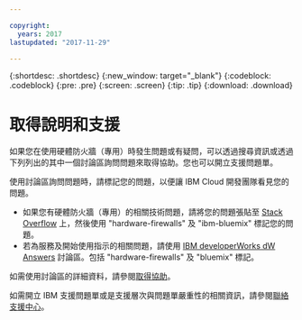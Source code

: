 ```yaml
---

copyright:
  years: 2017
lastupdated: "2017-11-29"

---
```


{:shortdesc: .shortdesc}
{:new_window: target="_blank"}
{:codeblock: .codeblock}
{:pre: .pre}
{:screen: .screen}
{:tip: .tip}
{:download: .download}

# 取得說明和支援

如果您在使用硬體防火牆（專用）時發生問題或有疑問，可以透過搜尋資訊或透過下列列出的其中一個討論區詢問問題來取得協助。您也可以開立支援問題單。

使用討論區詢問問題時，請標記您的問題，以便讓 IBM Cloud 開發團隊看見您的問題。

* 如果您有硬體防火牆（專用）的相關技術問題，請將您的問題張貼至
[Stack Overflow](https://stackoverflow.com/search?q=hardware-firewalls+ibm-bluemix) 上，然後使用 "hardware-firewalls" 及 "ibm-bluemix" 標記您的問題。
* 若為服務及開始使用指示的相關問題，請使用 [IBM developerWorks dW Answers](https://developer.ibm.com/answers/topics/hardware-firewalls.html?smartspace=bluemix) 討論區。包括 "hardware-firewalls" 及 "bluemix" 標記。

如需使用討論區的詳細資料，請參閱[取得協助](https://console.bluemix.net/docs/support/index.html#getting-help)。

如需開立 IBM 支援問題單或是支援層次與問題單嚴重性的相關資訊，請參閱[聯絡支援中心](https://console.bluemix.net/docs/support/index.html#contacting-support)。
